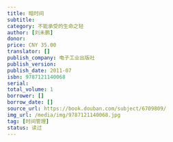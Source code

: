 ```yaml
---
title: 暗时间
subtitle:
category: 不能承受的生命之轻
author: [刘未鹏]
donor:
price: CNY 35.00
translator: []
publish_company: 电子工业出版社
publish_version:
publish_date: 2011-07
isbn: 9787121140068
serial:
total_volume: 1
borrower: []
borrow_date: []
source_url: https://book.douban.com/subject/6709809/
img_url: /media/img/9787121140068.jpg
tag: [时间管理]
status: 读过
---
```

